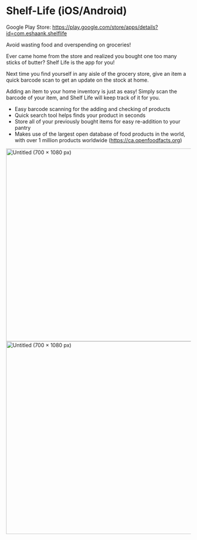 # Shelf-Life (iOS/Android)

Google Play Store: https://play.google.com/store/apps/details?id=com.eshaank.shelflife

Avoid wasting food and overspending on groceries!  
  
Ever came home from the store and realized you bought one too many sticks of butter? Shelf Life is the app for you!  
  
Next time you find yourself in any aisle of the grocery store, give an item a quick barcode scan to get an update on the stock at home.  
  
Adding an item to your home inventory is just as easy! Simply scan the barcode of your item, and Shelf Life will keep track of it for you.  
  
* Easy barcode scanning for the adding and checking of products  
* Quick search tool helps finds your product in seconds  
* Store all of your previously bought items for easy re-addition to your pantry  
* Makes use of the largest open database of food products in the world, with over 1 million products worldwide (https://ca.openfoodfacts.org)


<img width="525" alt="Untitled (700 × 1080 px)" src="https://user-images.githubusercontent.com/64331800/161179325-bc81bf41-0903-4d64-9fcb-66c1c6805614.png">

<img width="525" alt="Untitled (700 × 1080 px)" src="https://user-images.githubusercontent.com/64331800/161179325-bc81bf41-0903-4d64-9fcb-66c1c6805614.png">
